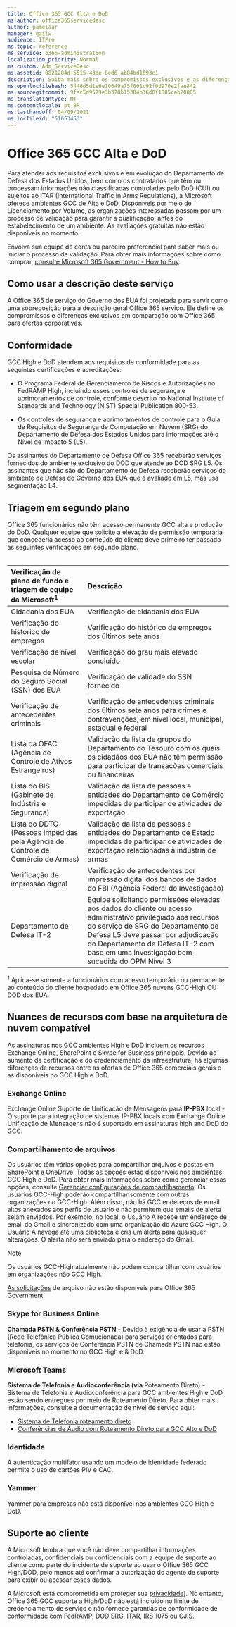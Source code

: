 ```yaml
---
title: Office 365 GCC Alta e DoD
ms.author: office365servicedesc
author: pamelaar
manager: gailw
audience: ITPro
ms.topic: reference
ms.service: o365-administration
localization_priority: Normal
ms.custom: Adm_ServiceDesc
ms.assetid: 0821204d-5515-43de-8ed6-ab84bd1693c1
description: Saiba mais sobre os compromissos exclusivos e as diferenças dos ambientes Office 365 GCC Alta e DoD em comparação com o ambiente Office 365 comercial.
ms.openlocfilehash: 5446d5d1e6e10649a75f001c92f0d970e2fae842
ms.sourcegitcommit: 9fac5d9579e3b370b15384b36d0f1805cab20065
ms.translationtype: MT
ms.contentlocale: pt-BR
ms.lasthandoff: 04/09/2021
ms.locfileid: "51653453"
---
```

# <a name="office-365-gcc-high-and-dod"></a>Office 365 GCC Alta e DoD

Para atender aos requisitos exclusivos e em evolução do Departamento de Defesa dos Estados Unidos, bem como os contratados que têm ou processam informações não classificadas controladas pelo DoD (CUI) ou sujeitos ao ITAR (International Traffic in Arms Regulations), a Microsoft oferece ambientes GCC de Alta e DoD. Disponíveis por meio de Licenciamento por Volume, as organizações interessadas passam por um processo de validação para garantir a qualificação, antes do estabelecimento de um ambiente. As avaliações gratuitas não estão disponíveis no momento. 
  
Envolva sua equipe de conta ou parceiro preferencial para saber mais ou iniciar o processo de validação. Para obter mais informações sobre como comprar, [consulte Microsoft 365 Government - How to Buy](./microsoft-365-government-how-to-buy.md).
  
## <a name="how-to-use-this-service-description"></a>Como usar a descrição deste serviço

A Office 365 de serviço do Governo dos EUA foi projetada para servir como uma sobreposição para a descrição geral Office 365 serviço. Ele define os compromissos e diferenças exclusivos em comparação com Office 365 para ofertas corporativas.
  
## <a name="compliance"></a>Conformidade

GCC High e DoD atendem aos requisitos de conformidade para as seguintes certificações e acreditações: 
  
- O Programa Federal de Gerenciamento de Riscos e Autorizações no FedRAMP High, incluindo esses controles de segurança e aprimoramentos de controle, conforme descrito no National Institute of Standards and Technology (NIST) Special Publication 800-53.
    
- Os controles de segurança e aprimoramentos de controle para o Guia de Requisitos de Segurança de Computação em Nuvem (SRG) do Departamento de Defesa dos Estados Unidos para informações até o Nível de Impacto 5 (L5).
    
Os assinantes do Departamento de Defesa Office 365 receberão serviços fornecidos do ambiente exclusivo do DOD que atende ao DOD SRG L5. Os assinantes que não são do Departamento de Defesa receberão serviços do ambiente de Defesa do Governo dos EUA que é avaliado em L5, mas usa segmentação L4.
  
## <a name="background-screening"></a>Triagem em segundo plano

Office 365 funcionários não têm acesso permanente GCC alta e produção do DoD. Qualquer equipe que solicite a elevação de permissão temporária que concederia acesso ao conteúdo do cliente deve primeiro ter passado as seguintes verificações em segundo plano.<br><br>
  
| Verificação de plano de fundo e triagem de equipe da Microsoft<sup>1</sup> | Descrição |
|:-----|:-----|
|Cidadania dos EUA  <br/> |Verificação de cidadania dos EUA  <br/> |
|Verificação do histórico de empregos  <br/> |Verificação do histórico de empregos dos últimos sete anos  <br/> |
|Verificação de nível escolar  <br/> |Verificação do grau mais elevado concluído  <br/> |
|Pesquisa de Número do Seguro Social (SSN) dos EUA  <br/> |Verificação de validade do SSN fornecido  <br/> |
|Verificação de antecedentes criminais  <br/> |Verificação de antecedentes criminais dos últimos sete anos para crimes e contravenções, em nível local, municipal, estadual e federal  <br/> |
|Lista da OFAC (Agência de Controle de Ativos Estrangeiros)  <br/> |Validação da lista de grupos do Departamento do Tesouro com os quais os cidadãos dos EUA não têm permissão para participar de transações comerciais ou financeiras  <br/> |
|Lista do BIS (Gabinete de Indústria e Segurança)  <br/> |Validação da lista de pessoas e entidades do Departamento de Comércio impedidas de participar de atividades de exportação  <br/> |
|Lista do DDTC (Pessoas Impedidas pela Agência de Controle de Comércio de Armas)  <br/> |Validação da lista de pessoas e entidades do Departamento de Estado impedidas de participar de atividades de exportação relacionadas à indústria de armas  <br/> |
|Verificação de impressão digital  <br/> |Verificação de antecedentes por impressão digital dos bancos de dados do FBI (Agência Federal de Investigação)  <br/> |
|Departamento de Defesa IT-2  <br/> |Equipe solicitando permissões elevadas aos dados do cliente ou acesso administrativo privilegiado aos recursos do serviço de SRG do Departamento de Defesa L5 deve passar por adjudicação do Departamento de Defesa IT-2 com base em uma investigação bem-sucedida do OPM Nível 3  <br/> |

<sup>1</sup> Aplica-se somente a funcionários com acesso temporário ou permanente ao conteúdo do cliente hospedado em Office 365 nuvens GCC-High OU DOD dos EUA.
## <a name="feature-nuances-based-on-compliant-cloud-architecture"></a>Nuances de recursos com base na arquitetura de nuvem compatível

As assinaturas nos GCC ambientes High e DoD incluem os recursos Exchange Online, SharePoint e Skype for Business principais. Devido ao aumento da certificação e do credenciamento da infraestrutura, há algumas diferenças de recursos entre as ofertas de Office 365 comerciais gerais e as disponíveis no GCC High e DoD.
  
### <a name="exchange-online"></a>Exchange Online

 Exchange Online Suporte de Unificação de Mensagens para **IP-PBX** local - O suporte para integração de sistemas IP-PBX locais com Exchange Online Unificação de Mensagens não é suportado em assinaturas high and DoD do GCC. 
  
### <a name="file-sharing"></a>Compartilhamento de arquivos

Os usuários têm várias opções para compartilhar arquivos e pastas em SharePoint e OneDrive. Todas as opções estão disponíveis nos ambientes GCC High e DoD. Para obter mais informações sobre como gerenciar essas opções, consulte [Gerenciar configurações de compartilhamento](/sharepoint/turn-external-sharing-on-or-off). Os usuários GCC-High poderão compartilhar somente com outras organizações no GCC-High. Além disso, não há GCC endereços de email altos anexados aos perfis de usuário e não permitem que emails de alerta sejam enviados. Por exemplo, no local, o Usuário A recebe um endereço de email do Gmail e sincronizado com uma organização do Azure GCC High. O Usuário A navega até uma biblioteca e cria um alerta para quaisquer alterações. O alerta não será enviado para o endereço do Gmail.

> [!NOTE]
> Os usuários GCC-High atualmente não podem compartilhar com usuários em organizações não GCC High.

[As solicitações](https://support.office.com/article/f54aa7f8-2589-4421-b351-d415fc3b83af) de arquivo não estão disponíveis para Office 365 Government.

### <a name="skype-for-business-online"></a>Skype for Business Online

 **Chamada PSTN &amp; Conferência PSTN** - Devido à exigência de usar a PSTN (Rede Telefônica Pública Comucionada) para serviços orientados para telefonia, os serviços de Conferência PSTN de Chamada PSTN não estão disponíveis no momento no GCC High e &amp; DoD.

### <a name="microsoft-teams"></a>Microsoft Teams

**Sistema de Telefonia e Audioconferência (via** Roteamento Direto) - Sistema de Telefonia e Audioconferência para GCC ambientes High e DoD estão sendo entregues por meio de Roteamento Direto. Para obter mais informações, consulte a documentação de nível de serviço aqui:

- [Sistema de Telefonia roteamento direto](/microsoftteams/here-s-what-you-get-with-phone-system)
- [Conferências de Áudio com Roteamento Direto para GCC Alto e DoD](/microsoftteams/audio-conferencing-with-direct-routing-for-gcch-and-dod)

### <a name="identity"></a>Identidade

A autenticação multifator usando um modelo de identidade federado permite o uso de cartões PIV e CAC.
  
### <a name="yammer"></a>Yammer

Yammer para empresas não está disponível nos ambientes GCC High e DoD.
  
## <a name="customer-support"></a>Suporte ao cliente

A Microsoft lembra que você não deve compartilhar informações controladas, confidenciais ou confidenciais com a equipe de suporte ao cliente como parte do incidente de suporte ao usar o Office 365 GCC High/DOD, pelo menos até confirmar a autorização do agente de suporte para exibir ou acessar esses dados.

A Microsoft está comprometida em proteger sua [privacidade](https://privacy.microsoft.com/privacystatement)). No entanto, Office 365 GCC suporte a High/DoD não está incluído no limite de credenciamento de serviço e não fornece garantias de conformidade de conformidade com FedRAMP, DOD SRG, ITAR, IRS 1075 ou CJIS.